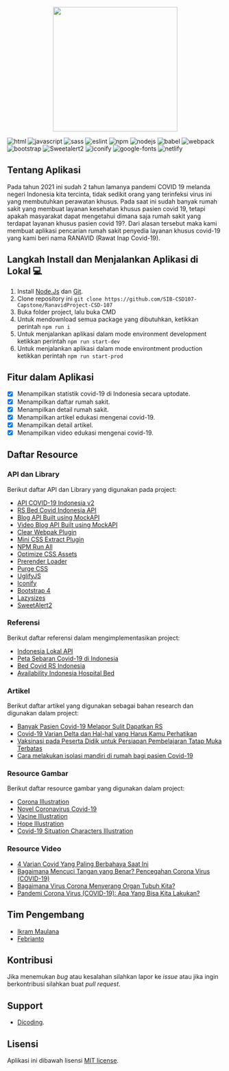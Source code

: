 <p align="center"><a href="https://ranavid.netlify.app"  target="_blank"><img src="https://raw.githubusercontent.com/SIB-CSD107-Capstone/RanavidProject-CSD-107/main/src/public/img/ranavid-logo-trans.png"  width="290"></a></p>

![html](https://img.shields.io/static/v1?message=HTML&logo=html5&labelColor=5c5c5c&color=1182c3&label=%20) ![javascript](https://img.shields.io/static/v1?message=Javascript&logo=javascript&labelColor=5c5c5c&color=1182c3&label=%20) ![sass](https://img.shields.io/static/v1?message=Sass&logo=sass&labelColor=5c5c5c&color=1182c3&label=%20) ![eslint](https://img.shields.io/static/v1?message=Webpack%204&logo=webpack&labelColor=5c5c5c&color=1182c3&label=%20) ![npm](https://img.shields.io/static/v1?message=npm&logo=npm&labelColor=5c5c5c&color=1182c3&label=%20) ![nodejs](https://img.shields.io/static/v1?message=Node%20Js&logo=node.js&labelColor=5c5c5c&color=1182c3&label=%20) ![babel](https://img.shields.io/static/v1?message=Babel&logo=babel&labelColor=5c5c5c&color=1182c3&label=%20) ![webpack](https://img.shields.io/static/v1?message=Eslint&logo=eslint&labelColor=5c5c5c&color=1182c3&label=%20) ![bootstrap](https://img.shields.io/static/v1?message=Bootstrap%204&logo=bootstrap&labelColor=5c5c5c&color=1182c3&label=%20) ![Sweetalert2](https://img.shields.io/badge/Package-Sweetalert2-blue.svg) ![iconify](https://img.shields.io/static/v1?message=Iconify&logo=iconify&labelColor=5c5c5c&color=1182c3&label=%20) ![google-fonts](https://img.shields.io/static/v1?message=Poppins&logo=googlefonts&labelColor=5c5c5c&color=1182c3&label=%20) ![netlify](https://img.shields.io/static/v1?message=Netlify&logo=netlify&labelColor=5c5c5c&color=1182c3&label=%20)

##  Tentang Aplikasi
Pada tahun 2021 ini sudah 2 tahun lamanya pandemi COVID 19 melanda negeri Indonesia kita tercinta, tidak sedikit orang yang terinfeksi virus ini yang membutuhkan perawatan khusus. Pada saat ini sudah banyak rumah sakit yang membuat layanan kesehatan khusus pasien covid 19, tetapi apakah masyarakat dapat mengetahui dimana saja rumah sakit yang terdapat layanan khusus pasien covid 19?. Dari alasan tersebut maka kami membuat aplikasi pencarian rumah sakit penyedia layanan khusus covid-19 yang kami beri nama RANAVID (Rawat Inap Covid-19).

##  Langkah Install dan Menjalankan Aplikasi di Lokal 💻
1.  Install [Node.Js](https://nodejs.org/en/download/) dan [Git](https://git-scm.com/).
2.  Clone repository ini
`git clone https://github.com/SIB-CSD107-Capstone/RanavidProject-CSD-107`
4.  Buka folder project, lalu buka CMD
5.  Untuk mendownload semua package yang dibutuhkan, ketikkan perintah
`npm run i`
6.  Untuk menjalankan aplikasi dalam mode environment development ketikkan perintah
`npm run start-dev`
7.  Untuk menjalankan aplikasi dalam mode environtment production ketikkan perintah
`npm run start-prod`

##  Fitur dalam Aplikasi
-  [x] Menampilkan statistik covid-19 di Indonesia secara uptodate.
-  [x] Menampilkan daftar rumah sakit.
-  [x] Menampilkan detail rumah sakit.
-  [x] Menampilkan artikel edukasi mengenai covid-19.
-  [x] Menampilkan detail artikel.
-  [x] Menampilkan video edukasi mengenai covid-19.

##  Daftar Resource
###  API dan Library
Berikut daftar API dan Library yang digunakan pada project:
-  [API COVID-19 Indonesia v2](https://github.com/Reynadi531/api-covid19-indonesia-v2)
-  [RS Bed Covid Indonesia API](https://github.com/satyawikananda/rs-bed-covid-indo-api)
-  [Blog API Built using MockAPI](https://61b090523c954f001722a461.mockapi.io/blogs)
-  [Video Blog API Built using MockAPI](https://61b090523c954f001722a461.mockapi.io/vlog)
-  [Clear Webpak Plugin](https://www.npmjs.com/package/clean-webpack-plugin)
-  [Mini CSS Extract Plugin](https://www.npmjs.com/package/mini-css-extract-plugin)
-  [NPM Run All](https://www.npmjs.com/package/npm-run-all)
-  [Optimize CSS Assets](https://www.npmjs.com/package/optimize-css-assets-webpack-plugin)
-  [Prerender Loader](https://www.npmjs.com/package/@httptoolkit/prerender-loader)
-  [Purge CSS](https://www.npmjs.com/package/purgecss-webpack-plugin)
-  [UglifyJS](https://www.npmjs.com/package/uglifyjs-webpack-plugin)
-  [Iconify](https://www.npmjs.com/package/@iconify/iconify)
-  [Bootstrap 4](https://www.npmjs.com/package/bootstrap)
-  [Lazysizes](https://www.npmjs.com/package/lazysizes)
-  [SweetAlert2](https://www.npmjs.com/package/sweetalert2)

###  Referensi
Berikut daftar referensi dalam mengimplementasikan project:
-  [Indonesia Lokal API](https://github.com/farizdotid/DAFTAR-API-LOKAL-INDONESIA)
-  [Peta Sebaran Covid-19 di Indonesia](https://covid19.go.id/peta-sebaran)
-  [Bed Covid RS Indonesia](https://github.com/hendraaagil/bed-covid-rs-indo)
-  [Availability Indonesia Hospital Bed](https://github.com/ajiyudhanto/availability-id-hospital-bed)

###  Artikel
Berikut daftar artikel yang digunakan sebagai bahan research dan digunakan dalam project:
-  [Banyak Pasien Covid-19 Melapor Sulit Dapatkan RS](https://megapolitan.kompas.com/read/2021/01/23/08510121/banyak-pasien-covid-19-melapor-sulit-dapatkan-rs)
-  [Covid-19 Varian Delta dan Hal-hal yang Harus Kamu Perhatikan](https://smartcity.jakarta.go.id/blog/758/covid-19-varian-delta-dan-hal-hal-yang-harus-kamu-perhatikan)
-  [Vaksinasi pada Peserta Didik untuk Persiapan Pembelajaran Tatap Muka Terbatas](https://ditpsd.kemdikbud.go.id/artikel/detail/vaksinasi-pada-peserta-didik-untuk-persiapan-pembelajaran-tatap-muka-terbatas#)
-  [Cara melakukan isolasi mandiri di rumah bagi pasien Covid-19](https://kesehatan.kontan.co.id/news/cara-melakukan-isolasi-mandiri-di-rumah-bagi-pasien-covid-19?page=all)

###  Resource Gambar
Berikut daftar resource gambar yang digunakan dalam project:
-  [Corona Illustration](https://elements.envato.com/corona-illustration-U2C63KL)
-  [Novel Coronavirus Covid-19](https://elements.envato.com/novel-coronavirus-covid-19-TP2L4NG)
-  [Vacine Illustration](https://elements.envato.com/vacine-illustration-UYDHJTF)
-  [Hope Illustration](https://elements.envato.com/hope-illustration-42BULJQ)
-  [Covid-19 Situation Characters Illustration](https://elements.envato.com/covid-19-situation-characters-illustration-9GJZLZC)

###  Resource Video
-  [4 Varian Covid Yang Paling Berbahaya Saat Ini](https://www.youtube.com/watch?v=gldv-qUJ5SM&ab_channel=Neuron)
-  [Bagaimana Mencuci Tangan yang Benar? Pencegahan Corona Virus (COVID-19)](https://www.youtube.com/watch?v=JizxAVAGzKY&ab_channel=Neuron)
-  [Bagaimana Virus Corona Menyerang Organ Tubuh Kita?](https://www.youtube.com/watch?v=ftNCj06d7KE&ab_channel=KokBisa%3F)
-  [Pandemi Corona Virus (COVID-19): Apa Yang Bisa Kita Lakukan?](https://www.youtube.com/watch?v=_ci23XLATnQ&ab_channel=Neuron)

##  Tim Pengembang
-  [Ikram Maulana](https://github.com/ikram-maulana)
-  [Febrianto](https://github.com/Febrianto752)

##  Kontribusi
Jika menemukan _bug_ atau kesalahan silahkan lapor ke _issue_ atau jika ingin berkontribusi silahkan buat _pull request_.

##  Support
-  [Dicoding](https://dicoding.com/).

##  Lisensi
Aplikasi ini dibawah lisensi [MIT license](https://github.com/SIB-CSD107-Capstone/RanavidProject-CSD-107/blob/main/LICENSE).
